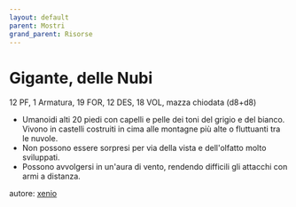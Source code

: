 ```yaml
---
layout: default
parent: Mostri
grand_parent: Risorse
---
```


# Gigante, delle Nubi
12 PF, 1 Armatura, 19 FOR, 12 DES, 18 VOL, mazza chiodata (d8+d8)  
- Umanoidi alti 20 piedi con capelli e pelle dei toni del grigio e del bianco. Vivono in castelli costruiti in cima alle montagne più alte o fluttuanti tra le nuvole.
- Non possono essere sorpresi per via della vista e dell'olfatto molto sviluppati.  
- Possono avvolgersi in un'aura di vento, rendendo difficili gli attacchi con armi a distanza.

autore: [xenio](https://xenioinabottle.blogspot.com)
